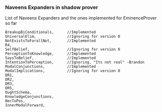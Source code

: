 
### Naveens Expanders in shadow prover
List of Naveens Expanders and the ones implemented for EminenceProver so far
```
BreakupBiConditionals,      //Implemented
UniversalElim,              //Ignoring for version 0
NotExistsToForallNot,       //Implemented
R4,
SelfBelief,                 //Ignoring for version 0
PerceptionToKnowledge,      //Implemented
SaysToBelief,               //Implemented
IntentionToPerception,      //Ignoring, "Its not real" -Brandon
ModalConjunctions,          //Implemented
ModalImplications,          //Ignoring for version 0
DR1,
DR2,
DR3,
DR5,
OughtSchema,
KnowledgeConjunctions,
NecToPos,
InnerModalForward,
```